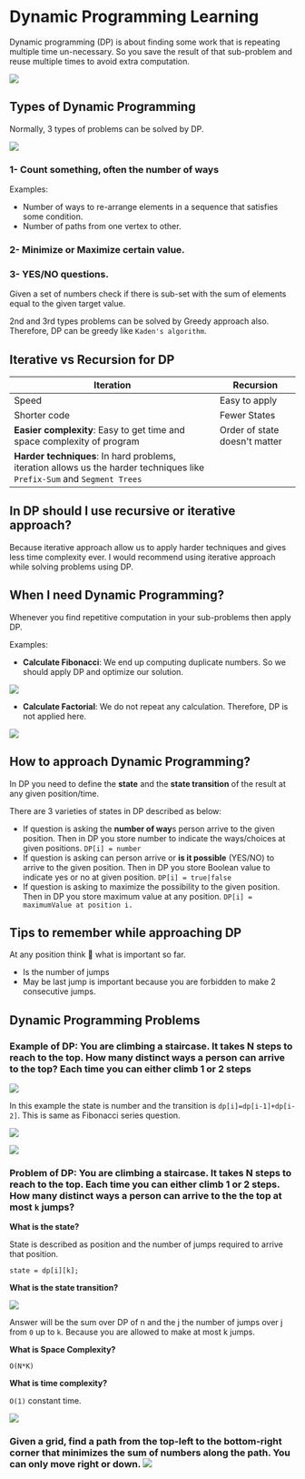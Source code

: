 # Dynamic Programming Learning

Dynamic programming (DP) is about finding some work that is repeating multiple time un-necessary. So you save the result of that sub-problem and reuse multiple times to avoid extra computation.

![](https://i.imgur.com/9qd3cgU.png)

## Types of Dynamic Programming

Normally, 3 types of problems can be solved by DP.

![](https://i.imgur.com/NAdXeuD.png)

### 1- Count something, often the number of ways

Examples:

- Number of ways to re-arrange elements in a sequence that satisfies some condition.
- Number of paths from one vertex to other.

### 2- Minimize or Maximize certain value.

### 3- YES/NO questions.

Given a set of numbers check if there is sub-set with the sum of elements equal to the given target value.

2nd and 3rd types problems can be solved by Greedy approach also. Therefore, DP can be greedy like `Kaden's algorithm`.

## Iterative vs Recursion for DP

| Iteration                                                                                                                | Recursion                     |
| ------------------------------------------------------------------------------------------------------------------------ | ----------------------------- |
| Speed                                                                                                                    | Easy to apply                 |
| Shorter code                                                                                                             | Fewer States                  |
| **Easier complexity**: Easy to get time and space complexity of program                                                  | Order of state doesn't matter |
| **Harder techniques**: In hard problems, iteration allows us the harder techniques like `Prefix-Sum` and `Segment Trees` |                               |

## In DP should I use recursive or iterative approach?

Because iterative approach allow us to apply harder techniques and gives less time complexity ever. I would recommend using iterative approach while solving problems using DP.

## When I need Dynamic Programming?

Whenever you find repetitive computation in your sub-problems then apply DP.

Examples:

- **Calculate Fibonacci**: We end up computing duplicate numbers. So we should apply DP and optimize our solution.

![](https://i.imgur.com/T24uh0t.png)

- **Calculate Factorial**: We do not repeat any calculation. Therefore, DP is not applied here.

![](https://i.imgur.com/NehtYBP.png)

## How to approach Dynamic Programming?

In DP you need to define the **state** and the **state transition** of the result at any given position/time.

There are 3 varieties of states in DP described as below:

- If question is asking the **number of way**s person arrive to the given position. Then in DP you store number to indicate the ways/choices at given positions. `DP[i] = number`
- If question is asking can person arrive or **is it possible** (YES/NO) to arrive to the given position. Then in DP you store Boolean value to indicate yes or no at given position. `DP[i] = true|false`
- If question is asking to maximize the possibility to the given position. Then in DP you store maximum value at any position. `DP[i] = maximumValue at position i.`

## Tips to remember while approaching DP

At any position think 🤔 what is important so far. 
- Is the number of jumps
- May be last jump is important because you are forbidden to make 2 consecutive jumps. 

## Dynamic Programming Problems

### Example of DP: You are climbing a staircase. It takes N steps to reach to the top. How many distinct ways a person can arrive to the top? Each time you can either climb 1 or 2 steps

![](https://i.imgur.com/lPId0Tg.png)

In this example the state is number and the transition is `dp[i]=dp[i-1]+dp[i-2]`. This is same as Fibonacci series question.

![](https://i.imgur.com/KM9KJi2.png)

![](https://i.imgur.com/qTJzOpf.png)

<script async src="https://pagead2.googlesyndication.com/pagead/js/adsbygoogle.js?client=ca-pub-1700383344966810"
     crossorigin="anonymous"></script>


### Problem of DP: You are climbing a staircase. It takes N steps to reach to the top. Each time you can either climb 1 or 2 steps. How many distinct ways a person can arrive to the the top at most `k` jumps? 

**What is the state?**

State is described as position and the number of jumps required to arrive that position. 

`state = dp[i][k];`


**What is the state transition?**

![](https://i.imgur.com/ajBg7h2.png)


Answer will be the sum over DP of n and the j the number of jumps over j from `0` up to `k`. Because you are allowed to make at most k jumps.


**What is Space Complexity?**

`O(N*K)`

**What is time complexity?**

`O(1)` constant time. 


![](https://i.imgur.com/MiKxMfk.png)


### Given a grid, find a path from the top-left to the bottom-right corner that minimizes the sum of numbers along the path. You can only move right or down. ![](https://i.imgur.com/Ku4xVmY.png)